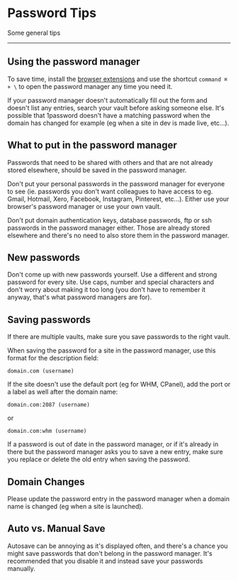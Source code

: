 # Password Tips 

Some general tips 

--- 

## Using the password manager

To save time, install the [browser extensions](https://agilebits.com/onepassword/extensions) and use the shortcut ``command ⌘ + \`` to open the password manager any time you need it. 

If your password manager doesn't automatically fill out the form and doesn't list any entries, search your vault before asking someone else. It's possible that 1password doesn't have a matching password when the domain has changed for example (eg when a site in dev is made live, etc...). 

## What to put in the password manager 

Passwords that need to be shared with others and that are not already stored elsewhere, should be saved in the password manager. 

Don't put your personal passwords in the password manager for everyone to see (ie. passwords you don't want colleagues to have access to eg. Gmail, Hotmail, Xero, Facebook, Instagram, Pinterest, etc...). Either use your browser's password manager or use your own vault.

Don't put domain authentication keys, database passwords, ftp or ssh passwords in the password manager either. Those are already stored elsewhere and there's no need to also store them in the password manager. 

## New passwords

Don't come up with new passwords yourself. Use a different and strong password for every site. Use caps, number and special characters and don't worry about making it too long (you don't have to remember it anyway, that's what password managers are for).

## Saving passwords

If there are multiple vaults, make sure you save passwords to the right vault. 

When saving the password for a site in the password manager, use this format for the description field: 

```domain.com (username)```

If the site doesn't use the default port (eg for WHM, CPanel), add the port or a label as well after the domain name: 

```domain.com:2087 (username)```

or 

```domain.com:whm (username)```

If a password is out of date in the password manager, or if it's already in there but the password manager asks you to save a new entry, make sure you replace or delete the old entry when saving the password. 

## Domain Changes

Please update the password entry in the password manager when a domain name is changed (eg when a site is launched).

## Auto vs. Manual Save

Autosave can be annoying as it's displayed often, and there's a chance you might save passwords that don't belong in the password manager. It's recommended that you disable it and instead save your passwords manually. 

